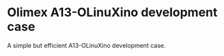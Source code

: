 Olimex A13-OLinuXino development case
=====================================
A simple but efficient A13-OLinuXino development case.

